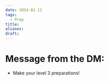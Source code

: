 ```yaml
---
date: 2024-02-11
tags:
  - Prep
title: 
aliases: 
draft:
---
```

# Message from the DM:
 * Make your level 3 preparations!